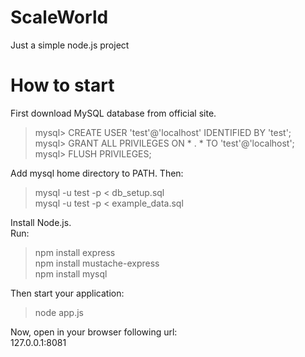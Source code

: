 # ScaleWorld
Just a simple node.js project

# How to start
First download MySQL database from official site.  
> mysql> CREATE USER 'test'@'localhost' IDENTIFIED BY 'test';  
> mysql> GRANT ALL PRIVILEGES ON * . * TO 'test'@'localhost';  
> mysql> FLUSH PRIVILEGES;  

Add mysql home directory to PATH. Then:  
> mysql -u test -p < db_setup.sql  
> mysql -u test -p < example_data.sql  

Install Node.js.  
Run:  
> npm install express  
> npm install mustache-express  
> npm install mysql  

Then start your application:  
> node app.js  

Now, open in your browser following url:  
127.0.0.1:8081  